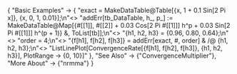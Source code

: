 {
  "Basic Examples" -> 
   {
    "exact = MakeDataTable@Table[{x, 1 + 0.1 Sin[2 Pi x]}, {x, 0, 1, 0.01}];\n"<>
    "addErr[tb_DataTable, h_, p_] := MakeDataTable@Map[{#[[1]], #[[2]] + 0.03 Cos[2 Pi #[[1]]] h^p + 0.03 Sin[2 Pi #[[1]]] h^(p + 1)} &, ToList[tb]];\n"<>
    "{h1, h2, h3} = {0.96, 0.80, 0.64};\n"<>
    "order = 4;\n"<>
    "{f[h1], f[h2], f[h3]} = addErr[exact, #, order] & /@ {h1, h2, h3};\n"<>
    "ListLinePlot[ConvergenceRate[{f[h1], f[h2], f[h3]}, {h1, h2, h3}], PlotRange -> {0, 10}]"
   },
  "See Also" -> {"ConvergenceMultiplier"},
  "More About" -> {"nrmma"}
}
